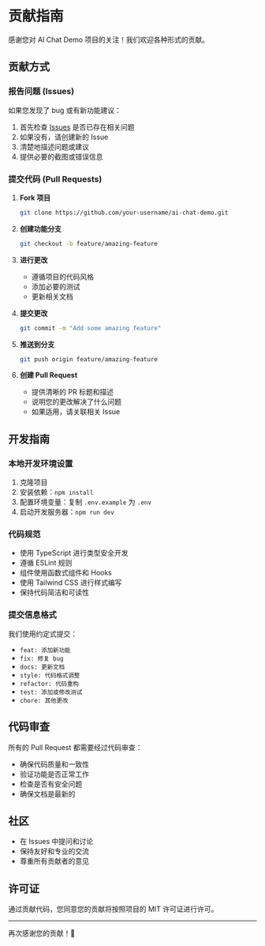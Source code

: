 # 贡献指南

感谢您对 AI Chat Demo 项目的关注！我们欢迎各种形式的贡献。

## 贡献方式

### 报告问题 (Issues)

如果您发现了 bug 或有新功能建议：

1. 首先检查 [Issues](https://github.com/Jane900928/ai-chat-demo/issues) 是否已存在相关问题
2. 如果没有，请创建新的 Issue
3. 清楚地描述问题或建议
4. 提供必要的截图或错误信息

### 提交代码 (Pull Requests)

1. **Fork 项目**
   ```bash
   git clone https://github.com/your-username/ai-chat-demo.git
   ```

2. **创建功能分支**
   ```bash
   git checkout -b feature/amazing-feature
   ```

3. **进行更改**
   - 遵循项目的代码风格
   - 添加必要的测试
   - 更新相关文档

4. **提交更改**
   ```bash
   git commit -m "Add some amazing feature"
   ```

5. **推送到分支**
   ```bash
   git push origin feature/amazing-feature
   ```

6. **创建 Pull Request**
   - 提供清晰的 PR 标题和描述
   - 说明您的更改解决了什么问题
   - 如果适用，请关联相关 Issue

## 开发指南

### 本地开发环境设置

1. 克隆项目
2. 安装依赖：`npm install`
3. 配置环境变量：复制 `.env.example` 为 `.env`
4. 启动开发服务器：`npm run dev`

### 代码规范

- 使用 TypeScript 进行类型安全开发
- 遵循 ESLint 规则
- 组件使用函数式组件和 Hooks
- 使用 Tailwind CSS 进行样式编写
- 保持代码简洁和可读性

### 提交信息格式

我们使用约定式提交：

- `feat: 添加新功能`
- `fix: 修复 bug`
- `docs: 更新文档`
- `style: 代码格式调整`
- `refactor: 代码重构`
- `test: 添加或修改测试`
- `chore: 其他更改`

## 代码审查

所有的 Pull Request 都需要经过代码审查：

- 确保代码质量和一致性
- 验证功能是否正常工作
- 检查是否有安全问题
- 确保文档是最新的

## 社区

- 在 Issues 中提问和讨论
- 保持友好和专业的交流
- 尊重所有贡献者的意见

## 许可证

通过贡献代码，您同意您的贡献将按照项目的 MIT 许可证进行许可。

---

再次感谢您的贡献！🎉